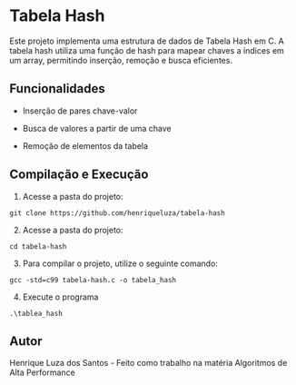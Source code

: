 # Tabela Hash

Este projeto implementa uma estrutura de dados de Tabela Hash em C. A tabela hash utiliza uma função de hash para mapear chaves a índices em um array, permitindo inserção, remoção e busca eficientes.

## Funcionalidades

* Inserção de pares chave-valor

* Busca de valores a partir de uma chave

* Remoção de elementos da tabela

## Compilação e Execução


1. Acesse a pasta do projeto:

```
git clone https://github.com/henriqueluza/tabela-hash
```
2. Acesse a pasta do projeto:

```
cd tabela-hash
```

3. Para compilar o projeto, utilize o seguinte comando:

```
gcc -std=c99 tabela-hash.c -o tabela_hash
```

4. Execute o programa

```
.\tablea_hash
```

## Autor

Henrique Luza dos Santos - Feito como trabalho na matéria Algoritmos de Alta Performance
